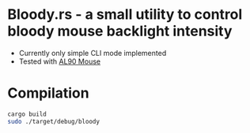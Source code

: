 # Bloody.rs - a small utility to control bloody mouse backlight intensity

* Currently only simple CLI mode implemented
* Tested with [AL90 Mouse](http://www.bloody.com/en/product.php?pid=10&id=100)

# Compilation

```bash
cargo build
sudo ./target/debug/bloody
```
